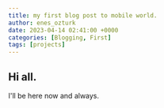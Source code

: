 ```yaml
---
title: my first blog post to mobile world.
author: enes_ozturk
date: 2023-04-14 02:41:00 +0000
categories: [Blogging, First]
tags: [projects]
---
```


## Hi all.

I'll be here now and always.